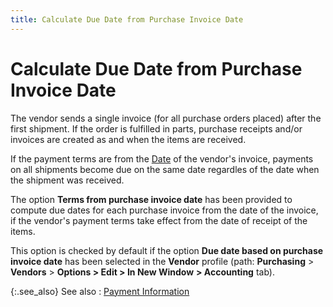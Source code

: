 ```yaml
---
title: Calculate Due Date from Purchase Invoice Date
---
```


# Calculate Due Date from Purchase Invoice Date


The vendor sends a single invoice (for all purchase orders placed) after  the first shipment. If the order is fulfilled in parts, purchase receipts  and/or invoices are created as and when the items are received.


If the payment terms are from the [Date]({{site.pp_baseurl}}/purc-proc/doc-profile/contents/tabs/details/payment-information/vendor_s_invoice_and_date.html)  of the vendor's invoice, payments on all shipments become due on the same  date regardles of the date when the shipment was received.


The option **Terms from purchase invoice 
 date** has been provided to compute due dates for each purchase invoice  from the date of the invoice, if the vendor's payment terms take effect  from the date of receipt of the items.


This option is checked by default if the option **Due 
 date based on purchase invoice date** has been selected in the **Vendor** profile (path: **Purchasing**  > **Vendors** > **Options 
 &gt; Edit &gt; In New Window** **&gt; 
 Accounting** tab).


{:.see_also}
See also
: [Payment Information]({{site.pp_baseurl}}/purc-proc/doc-profile/contents/tabs/details/payment-information/payment_information.html)
